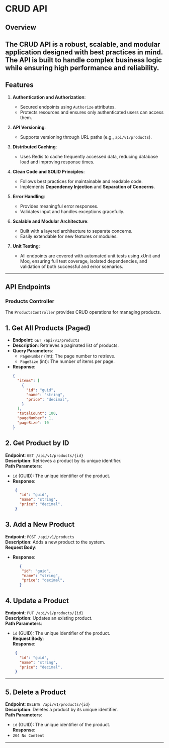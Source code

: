 # CRUD API

## Overview

The **CRUD API** is a robust, scalable, and modular application designed with best practices in mind. The API is built to handle complex business logic while ensuring high performance and reliability.
---

## Features
1. **Authentication and Authorization**:
   - Secured endpoints using `Authorize` attributes.
   - Protects resources and ensures only authenticated users can access them.

2. **API Versioning**:
   - Supports versioning through URL paths (e.g., `api/v1/products`).

3. **Distributed Caching**:
   - Uses Redis to cache frequently accessed data, reducing database load and improving response times.

4. **Clean Code and SOLID Principles**:
   - Follows best practices for maintainable and readable code.
   - Implements **Dependency Injection** and **Separation of Concerns**.

5. **Error Handling**:
   - Provides meaningful error responses.
   - Validates input and handles exceptions gracefully.

6. **Scalable and Modular Architecture**:
   - Built with a layered architecture to separate concerns.
   - Easily extendable for new features or modules.
     
7. **Unit Testing**:
   - All endpoints are covered with automated unit tests using xUnit and Moq, ensuring full test coverage, isolated dependencies, and validation of both successful and error scenarios.
---

## API Endpoints

### Products Controller
The `ProductsController` provides CRUD operations for managing products.

## **1. Get All Products (Paged)**
- **Endpoint**: `GET /api/v1/products`
- **Description**: Retrieves a paginated list of products.
- **Query Parameters**:
  - `PageNumber` (int): The page number to retrieve.
  - `PageSize` (int): The number of items per page.
- **Response**:
  ```json
  {
    "items": [
      {
        "id": "guid",
        "name": "string",
        "price": "decimal",
      }
    ],
    "totalCount": 100,
    "pageNumber": 1,
    "pageSize": 10
  }

## 2. Get Product by ID
**Endpoint**: `GET /api/v1/products/{id}`  
**Description**: Retrieves a product by its unique identifier.  
**Path Parameters**:  
- `id` (GUID): The unique identifier of the product.  
- **Response**:  
    ```json
     {
       "id": "guid",
       "name": "string",
       "price": "decimal",
     }

## 3. Add a New Product
**Endpoint**: `POST /api/v1/products`  
**Description**: Adds a new product to the system.  
**Request Body**:  
- **Response**:  
   ```json
      {
       "id": "guid",
       "name": "string",
       "price": "decimal",
      }

## 4. Update a Product
**Endpoint**: `PUT /api/v1/products/{id}`  
**Description**: Updates an existing product.  
**Path Parameters**:  
- `id` (GUID): The unique identifier of the product.  
**Request Body**:  
**Response**:  
    ```json
     {
       "id": "guid",
       "name": "string",
       "price": "decimal",
     }
---

## 5. Delete a Product
**Endpoint**: `DELETE /api/v1/products/{id}`  
**Description**: Deletes a product by its unique identifier.  
**Path Parameters**:  
- `id` (GUID): The unique identifier of the product.  
**Response**:  
- `204 No Content`  

---

